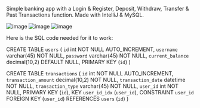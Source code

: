 Simple banking app with a Login & Register, Deposit, Withdraw, Transfer & Past Transactions function.
Made with IntelliJ & MySQL.

![image](https://github.com/Fyshke/FishyBankingApp/assets/147095784/a7e49d4a-8e39-4f3d-9a4c-4d1c607e5ff3)
![image](https://github.com/Fyshke/FishyBankingApp/assets/147095784/e7312dd8-613a-4357-82f0-6ffb2d085682)
![image](https://github.com/Fyshke/FishyBankingApp/assets/147095784/f674a1b3-4e43-4bd8-9893-c24982181904)



Here is the SQL code needed for it to work:

CREATE TABLE `users` (
  `id` int NOT NULL AUTO_INCREMENT,
  `username` varchar(45) NOT NULL,
  `password` varchar(45) NOT NULL,
  `current_balance` decimal(10,2) DEFAULT NULL,
  PRIMARY KEY (`id`)
)

CREATE TABLE `transactions` (
  `id` int NOT NULL AUTO_INCREMENT,
  `transaction_amount` decimal(10,2) NOT NULL,
  `transaction_date` datetime NOT NULL,
  `transaction_type` varchar(45) NOT NULL,
  `user_id` int NOT NULL,
  PRIMARY KEY (`id`),
  KEY `user_id_idx` (`user_id`),
  CONSTRAINT `user_id` FOREIGN KEY (`user_id`) REFERENCES `users` (`id`)
)
